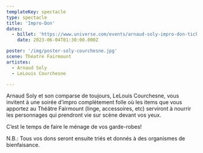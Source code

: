 ```yaml
---
templateKey: spectacle
type: spectacle
title: 'Impro-Don'
dates: 
  - billet: 'https://www.universe.com/events/arnaud-soly-impro-don-tickets-DNXMP2'
    date: 2023-06-04T01:30:00.000Z

poster: '/img/poster-soly-courchesne.jpg'
scene: Théatre Fairmount
artistes:
  - Arnaud Soly
  - LeLouis Courchesne

---
```

Arnaud Soly et son comparse de toujours, LeLouis Courchesne, vous invitent à une
soirée d’impro complètement folle où les items que vous apportez au Théâtre Fairmount (linge,
accessoires, etc) serviront à nourrir les personnages qui prendront vie sur scène devant vos
yeux.

C’est le temps de faire le ménage de vos garde-robes!

N.B.: Tous vos dons seront ensuite triés et donnés à des organismes de bienfaisance.
